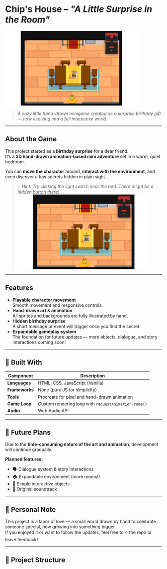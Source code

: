 # Chip's House – *"A Little Surprise in the Room"*

![Gameplay Preview](assets/preview.gif)

> *A cozy little hand-drawn minigame created as a surprise birthday gift — now evolving into a full interactive world.*

---

## About the Game

This project started as a **birthday surprise** for a dear friend.  
It’s a **2D hand-drawn animation-based mini adventure** set in a warm, quiet bedroom.

You can **move the character** around, **interact with the environment**, and even discover a few secrets hidden in plain sight...

> 💡 *Hint: Try clicking the light switch near the bed. There might be a hidden button there!*
> ![Gameplay Preview](assets/preview.gif)

---

## Features

- **Playable character movement**  
  Smooth movement and responsive controls.
- **Hand-drawn art & animation**  
  All sprites and backgrounds are fully illustrated by hand.
- **Hidden birthday surprise**  
  A short message or event will trigger once you find the secret.
- **Expandable gameplay system**  
  The foundation for future updates — more objects, dialogue, and story interactions coming soon!

---

## 🧰 Built With

| Component | Description |
|------------|-------------|
| **Languages** | HTML, CSS, JavaScript (Vanilla) |
| **Frameworks** | None (pure JS for simplicity) |
| **Tools** | Procreate for pixel and hand-drawn animation |
| **Game Loop** | Custom rendering loop with `requestAnimationFrame()` |
| **Audio** | Web Audio API |

---


## 🚧 Future Plans

Due to the **time-consuming nature of the art and animation**, development will continue gradually.

**Planned features:**
- 🗣️ Dialogue system & story interactions  
- 🏠 Expandable environment (more rooms!)  
- 🐾 Simple interactive objects  
- 🎵 Original soundtrack  

---

## 💬 Personal Note

This project is a labor of love — a small world drawn by hand to celebrate someone special, now growing into something bigger.  
If you enjoyed it or want to follow the updates, feel free to ⭐ the repo or leave feedback!

---

## 📂 Project Structure

